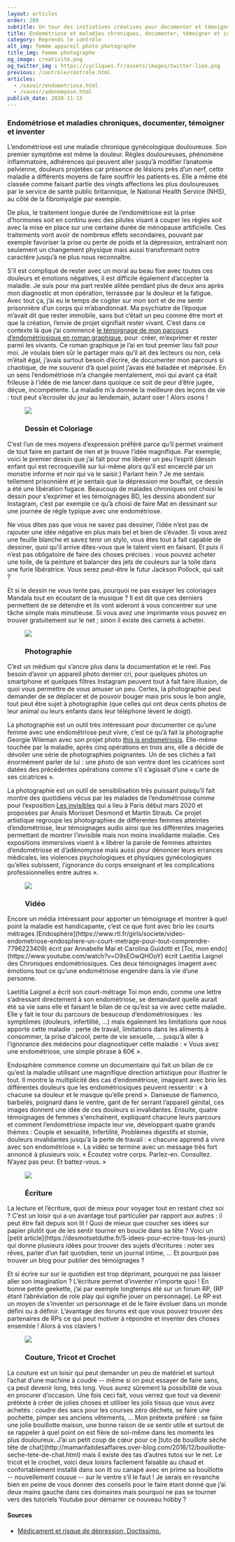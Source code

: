 ```yaml
---
layout: articles
order: 200
subtitle: Un tour des initiatives créatives pour documenter et témoigner à propros de l'endométriose.
title: Endométriose et maladies chroniques, documenter, témoigner et inventer
category: Reprends le contrôle
alt_img: femme appareil photo photographe
title_img: Femme photographe
og_image: creativite.png
og_twitter_img : https://cycliques.fr/assets/images/twitter-lien.png
previous: /controle/controle.html
articles:
  - /savoir/endometriose.html
  - /savoir/adenomyose.html
publish_date: 2020-11-15
---
```


### Endométriose et maladies chroniques, documenter, témoigner et inventer
L’endométriose est une maladie chronique gynécologique douloureuse. Son premier symptôme est même la douleur. Règles douloureuses, phénomène inflammatoire, adhérences qui peuvent aller jusqu’à modifier l’anatomie pelvienne, douleurs projetées car présence de lésions près d’un nerf, cette maladie a différents moyens de faire souffrir les patients⋅es. Elle a même été classée comme faisant partie des vingts affections les plus douloureuses par le service de santé public britannique, le National Health Service (NHS), au côté de la fibromyalgie par exemple.

De plus, le traitement longue durée de l’endométriose est la prise d’hormones soit en continu avec des pilules visant à couper les règles soit avec la mise en place sur une certaine durée de ménopause artificielle. Ces traitements vont avoir de nombreux effets secondaires, pouvant par exemple favoriser la prise ou perte de poids et la dépression, entraînant non seulement un changement physique mais aussi transformant notre caractère jusqu’à ne plus nous reconnaître.

S'il est compliqué de rester avec un moral au beau fixe avec toutes ces douleurs et émotions négatives, il est difficile également d’accepter la maladie. Je suis pour ma part restée alitée pendant plus de deux ans après mon diagnostic et mon opération, terrassée par la douleur et la fatigue. Avec tout ça, j’ai eu le temps de cogiter sur mon sort et de me sentir prisonnière d’un corps qui m’abandonnait. Ma psychiatre de l’époque m’avait dit que rester immobile, sans but c’était un peu comme être mort et que la création, l’envie de projet signifiait rester vivant. C’est dans ce contexte là que j’ai commencé <a href="https://endonymous.fr" class="link">le témoignage de mon parcours d’endométriosique en roman graphique</a>, pour  créer, m’exprimer et rester parmi les vivants. Ce roman graphique je l’ai en tout premier lieu fait pour moi. Je voulais bien sûr le partager mais qu’il ait des lecteurs ou non, cela m’était égal, j’avais surtout besoin d’écrire, de documenter mon parcours si chaotique, de me souvenir d’à quel point j’avais été baladée et méprisée. En un sens l’endométriose m’a changée mentalement, moi qui avant ça était frileuse à l’idée de me lancer dans quoique ce soit de peur d’être jugée, déçue, incompétente. La maladie m’a donnée la meilleure des leçons de vie : tout peut s’écrouler du jour au lendemain, autant oser ! Alors osons !

<figure class="cycle">
  <img src="/assets/images/svg/icones/dessin.svg">
  <h3>Dessin et Coloriage</h3>
</figure>
C’est l’un de mes moyens d’expression préféré parce qu’il permet vraiment de tout faire en partant de rien et je trouve l’idée magnifique. Par exemple, voici le premier dessin que j’ai fait pour me libérer un peu l’esprit (dessin enfant qui est recroquevillé sur lui-même alors qu’il est encerclé par un monstre informe et noir qui va le saisir.) Parlant hein ? Je me sentais tellement prisonnière et je sentais que la dépression me bouffait, ce dessin a été une libération fugace. Beaucoup de malades chroniques ont choisi le dessin pour s’exprimer et les témoignages BD, les dessins abondent sur Instagram, c’est par exemple ce qu’à choisi de faire Mat en dessinant sur une journée de règle typique avec une endométriose.

Ne vous dites pas que vous ne savez pas dessiner, l’idée n’est pas de rajouter une idée négative en plus mais bel et bien de s’évader. Si vous avez une feuille blanche et savez tenir un stylo, vous êtes tout à fait capable de dessiner, quoi qu'il arrive dites-vous que le talent vient en faisant. Et puis il n’est pas obligatoire de faire des choses précises : vous pouvez acheter une toile, de la peinture et balancer des jets de couleurs sur la toile dans une furie libératrice. Vous serez peut-être le futur Jackson Pollock, qui sait ?

Et si le dessin ne vous tente pas, pourquoi ne pas essayer les coloriages Mandala tout en écoutant de la musique ? Il est dit que ces derniers permettent de se détendre et ils vont aideront à vous concentrer sur une tâche simple mais minutieuse. Si vous avez une imprimante vous pouvez en trouver gratuitement sur le net ; sinon il existe des carnets à acheter.

<figure class="cycle">
  <img src="/assets/images/svg/icones/photo.svg">
  <h3>Photographie</h3>
</figure>
C’est un médium qui s’ancre plus dans la documentation et le réel. Pas besoin d’avoir un appareil photo dernier cri, pour quelques photos un smartphone et quelques filtres Instagram peuvent tout à fait faire illusion, de quoi vous permettre de vous amuser un peu. Certes, la photographie peut demander de se déplacer et de pouvoir bouger mais pris sous le bon angle, tout peut être sujet à photographie (que celles qui ont deux cents photos de leur animal ou leurs enfants dans leur téléphone lèvent le doigt).

La photographie est un outil très intéressant pour documenter ce qu’une femme avec une endométriose peut vivre, c’est ce qu’à fait la photographe Georgie Wileman avec son projet photo [this is endometriosis](https://www.georgiewileman.com/this-is-endometriosis-1/). Elle-même touchée par la maladie, après cinq opérations en trois ans, elle a décidé de dévoiler une série de photographies poignantes. Un de ses clichés a fait énormément parler de lui : une photo de son ventre dont les cicatrices sont datées des précédentes opérations comme s’il s’agissait d’une « carte de ses cicatrices ».

La photographie est un outil de sensibilisation très puissant puisqu’il fait montre des quotidiens vécus par les malades de l’endométriose comme pour l’exposition [Les invisibles](https://www.endofrance.org/wp-content/uploads/2020/02/Les-Invisibles_DP_2020.pdf) qui a lieu à Paris début mars 2020 et proposées par Anaïs Morisset Desmond et Martin Straub. Ce projet artistique regroupe les photographies de différentes femmes atteintes d’endométriose, leur témoignages audio ainsi que les différentes imageries permettant de montrer l’invisible mais non moins invalidante maladie. Ces expositions immersives visent à « libérer la parole de femmes atteintes d’endométriose et d’adénomyose mais aussi pour dénoncer leurs errances médicales, les violences psychologiques et physiques gynécologiques qu’elles subissent, l’ignorance du corps enseignant et les complications professionnelles entre autres ».

<figure class="cycle">
  <img src="/assets/images/svg/icones/video.svg">
  <h3>Vidéo</h3>
</figure>
Encore un média intéressant pour apporter un témoignage et montrer à quel point la maladie est handicapante, c’est ce que font avec brio les courts métrages [Endosphère](https://www.rtl.fr/girls/societe/video-endometriose-endosphere-un-court-metrage-pour-tout-comprendre-7796223409) écrit par Annabelle Mai et Carolina Guidotti et [Toi, mon endo](https://www.youtube.com/watch?v=O9sEOwQHOoY) écrit Laetitia Laignel des Chroniques endométriosiques. Ces deux témoignages imagent avec émotions tout ce qu’une endométriose engendre dans la vie d’une personne.

Laetitia Laignel a écrit son court-métrage Toi mon endo, comme une lettre s’adressant directement à son endométriose, se demandant quelle aurait été sa vie sans elle et faisant le bilan de ce qu’est sa vie avec cette maladie. Elle y fait le tour du parcours de beaucoup d’endométriosiques : les symptômes (douleurs, infertilité, …) mais également les limitations que nous apporte cette maladie : perte de travail, limitations dans les aliments à consommer, la prise d’alcool, perte de vie sexuelle, … jusqu’à aller à l’ignorance des médecins pour diagnostiquer cette maladie : « Vous avez une endométriose, une simple phrase à 60€ ».

Endosphère commence comme un documentaire qui fait un bilan de ce qu’est la maladie utilisant une magnifique direction artistique pour illustrer le tout. Il montre la multiplicité des cas d’endométriose, imageant avec brio les différentes douleurs que les endométriosiques peuvent ressentir : « à chacune sa douleur et le masque qu’elle prend ». Danseuse de flamenco, barbelés, poignard dans le ventre, gant de fer serrant l’appareil génital, ces images donnent une idée de ces douleurs si invalidantes. Ensuite, quatre témoignages de femmes s'enchaînent, expliquant chacune leurs parcours et comment l’endométriose impacte leur vie, développant quatre grands thèmes : Couple et sexualité, Infertilité, Problèmes digestifs et stomie, douleurs invalidantes jusqu’à la perte de travail : « chacune apprend à vivre avec son endométriose ». La vidéo se termine avec un message très fort annoncé à plusieurs voix. « Écoutez votre corps. Parlez-en. Consultez. N’ayez pas peur. Et battez-vous. »

<figure class="cycle">
  <img src="/assets/images/svg/icones/ecriture.svg">
  <h3>Écriture</h3>
</figure>
La lecture et l’écriture, quoi de mieux pour voyager tout en restant chez soi ? C’est un loisir qui a un avantage tout particulier par rapport aux autres : il peut être fait depuis son lit ! Quoi de mieux que coucher ses idées sur papier plutôt que de les sentir tourner en boucle dans sa tête ? Voici un [petit article](https://desmotsetduthe.fr/5-idees-pour-ecrire-tous-les-jours) qui donne plusieurs idées pour trouver des sujets d’écritures : noter ses rêves, parler d’un fait quotidien, tenir un journal intime, … Et pourquoi pas trouver un blog pour publier des témoignages ?

Et si écrire sur sur le quotidien est trop déprimant, pourquoi ne pas laisser aller son imagination ? L’écriture permet d’inventer n’importe quoi ! En bonne petite geekette, j’ai par exemple longtemps été sur un forum RP, (RP étant l’abréviation de role play qui signifie jouer un personnage). Le RP est un moyen de s’inventer un personnage et de le faire évoluer dans un monde défini ou à définir. L’avantage des forums est que vous pouvez trouver des partenaires de RPs ce qui peut motiver à répondre et inventer des choses ensemble ! Alors à vos claviers !

<figure class="cycle">
  <img src="/assets/images/svg/icones/couture.svg">
  <h3>Couture, Tricot et Crochet</h3>
</figure>
La couture est un loisir qui peut demander un peu de matériel et surtout l’achat d’une machine à coudre -- même si on peut essayer de faire sans, ça peut devenir long, très long. Vous aurez sûrement la possibilité de vous en procurer d’occasion. Une fois ceci fait, vous verrez que tout va devenir prétexte à créer de jolies choses et utiliser les jolis tissus que vous avez achetés : coudre des sacs pour les courses zéro déchets, se faire une pochette, pimper ses anciens vêtements, … Mon prétexte préféré : se faire une jolie bouillotte maison, une bonne raison de se sentir utile et surtout de se rappeler à quel point on est fière de soi-même dans les moments les plus douloureux. J’ai un petit coup de cœur pour ce [tuto de bouillote sèche tête de chat](http://mamanfaitdesaffaires.over-blog.com/2016/12/bouillotte-seche-tete-de-chat.html) mais il existe des tas d’autres tutos sur le net.
Le tricot et le crochet, voici deux loisirs facilement faisable au chaud et confortablement installé dans son lit ou canapé avec en prime sa bouillotte -- nouvellement cousue -- sur le ventre s’il le faut ! Je serais en revanche bien en peine de vous donner des conseils pour le faire étant donné que j’ai deux mains gauche dans ces domaines mais pourquoi ne pas se tourner vers des tutoriels Youtube pour démarrer ce nouveau hobby ?
  
<div class="col-sm-10 offset-sm-1 sources">
  <h4>Sources</h4>
  <ul class="ul-list">
    <li class="list"><a href="https://www.doctissimo.fr/medicaments/effets-secondaires-des-medicaments/medicament-risque-depression">Médicament et risque de dépression, Doctissimo.</a></li>
  </ul>
</div>